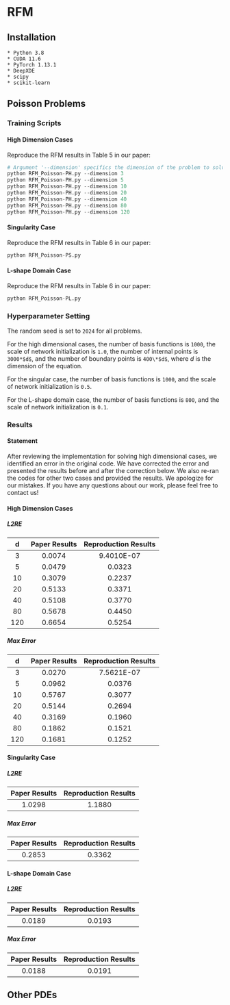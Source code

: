 # RFM

## Installation
```
* Python 3.8
* CUDA 11.6
* PyTorch 1.13.1
* DeepXDE
* scipy
* scikit-learn
```

## Poisson Problems

### Training Scripts

#### High Dimension Cases

Reproduce the RFM results in Table 5 in our paper:

```python
# Argument '--dimension' specifics the dimension of the problem to solve
python RFM_Poisson-PH.py --dimension 3
python RFM_Poisson-PH.py --dimension 5
python RFM_Poisson-PH.py --dimension 10
python RFM_Poisson-PH.py --dimension 20
python RFM_Poisson-PH.py --dimension 40
python RFM_Poisson-PH.py --dimension 80
python RFM_Poisson-PH.py --dimension 120
```

#### Singularity Case

Reproduce the RFM results in Table 6 in our paper:

```python
python RFM_Poisson-PS.py
```

#### L-shape Domain Case

Reproduce the RFM results in Table 6 in our paper:

```python
python RFM_Poisson-PL.py
```

### Hyperparameter Setting

The random seed is set to `2024` for all problems.

For the high dimensional cases, the number of basis functions is `1000`, the scale of network initialization is `1.0`, the number of internal points is `3000*$d$`, and the number of boundary points is `400\*$d$`, where $d$ is the dimension of the equation.

For the singular case, the number of basis functions is `1000`, and the scale of network initialization is `0.5`.

For the L-shape domain case, the number of basis functions is `800`, and the scale of network initialization is `0.1`.

### Results

#### Statement

After reviewing the implementation for solving high dimensional cases, we identified an error in the original code. We have corrected the error and presented the results before and after the correction below. We also re-ran the codes for other two cases and provided the results. We apologize for our mistakes. If you have any questions about our work, please feel free to contact us!

#### High Dimension Cases

##### L2RE

|  d   | Paper Results | Reproduction Results |
| :--: | :-----------: | :------------------: |
|  3   |    0.0074     |      9.4010E-07      |
|  5   |    0.0479     |        0.0323        |
|  10  |    0.3079     |        0.2237        |
|  20  |    0.5133     |        0.3371        |
|  40  |    0.5108     |        0.3770        |
|  80  |    0.5678     |        0.4450        |
| 120  |    0.6654     |        0.5254        |

##### Max Error

|  d   | Paper Results | Reproduction Results |
| :--: | :-----------: | :------------------: |
|  3   |    0.0270     |      7.5621E-07      |
|  5   |    0.0962     |        0.0376        |
|  10  |    0.5767     |        0.3077        |
|  20  |    0.5144     |        0.2694        |
|  40  |    0.3169     |        0.1960        |
|  80  |    0.1862     |        0.1521        |
| 120  |    0.1681     |        0.1252        |

#### Singularity Case

##### L2RE

| Paper Results | Reproduction Results |
| :-----------: | :------------------: |
|    1.0298     |        1.1880        |

##### Max Error

| Paper Results | Reproduction Results |
| :-----------: | :------------------: |
|    0.2853     |        0.3362        |

#### L-shape Domain Case

##### L2RE

| Paper Results | Reproduction Results |
| :-----------: | :------------------: |
|    0.0189     |        0.0193        |

##### Max Error

| Paper Results | Reproduction Results |
| :-----------: | :------------------: |
|    0.0188     |        0.0191        |

## Other PDEs